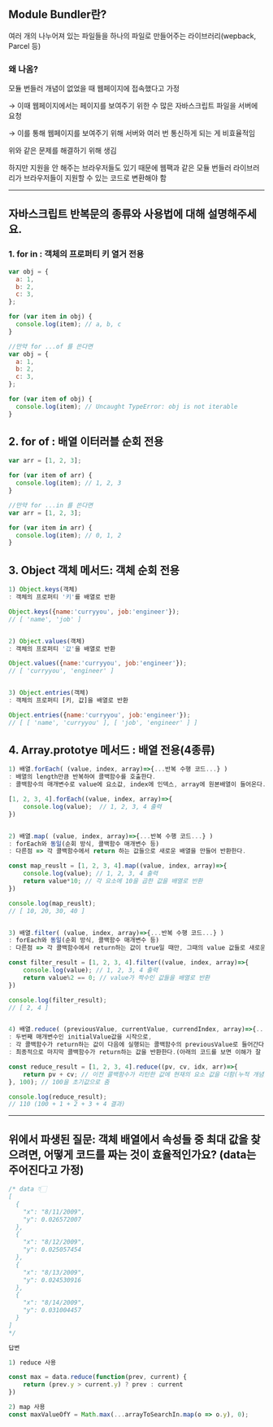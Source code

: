 ## Module Bundler란?

여러 개의 나누어져 있는 파일들을 하나의 파일로 만들어주는 라이브러리(wepback, Parcel 등)

### 왜 나옴?

모듈 번들러 개념이 없었을 때 웹페이지에 접속했다고 가정

→ 이때 웹페이지에서는 페이지를 보여주기 위한 수 많은 자바스크립트 파일을 서버에 요청

→ 이를 통해 웹페이지를 보여주기 위해 서버와 여러 번 통신하게 되는 게 비효율적임

위와 같은 문제를 해결하기 위해 생김

하지만 지원을 안 해주는 브라우저들도 있기 때문에 웹팩과 같은 모듈 번들러 라이브러리가 브라우저들이 지원할 수 있는 코드로 변환해야 함

---

## 자바스크립트 반복문의 종류와 사용법에 대해 설명해주세요.

### 1. for in : 객체의 프로퍼티 키 열거 전용

```javascript
var obj = {
  a: 1,
  b: 2,
  c: 3,
};

for (var item in obj) {
  console.log(item); // a, b, c
}

//만약 for ...of 를 쓴다면
var obj = {
  a: 1,
  b: 2,
  c: 3,
};

for (var item of obj) {
  console.log(item); // Uncaught TypeError: obj is not iterable
}
```

## 2. for of : 배열 이터러블 순회 전용

```javascript
var arr = [1, 2, 3];

for (var item of arr) {
  console.log(item); // 1, 2, 3
}

//만약 for ...in 를 쓴다면
var arr = [1, 2, 3];

for (var item in arr) {
  console.log(item); // 0, 1, 2
}
```

## 3. Object 객체 메서드: 객체 순회 전용

```javascript
1) Object.keys(객체)
: 객체의 프로퍼티 '키'를 배열로 반환

Object.keys({name:'curryyou', job:'engineer'});
// [ 'name', 'job' ]


2) Object.values(객체)
: 객체의 프로퍼티 '값'을 배열로 반환

Object.values({name:'curryyou', job:'engineer'});
// [ 'curryyou', 'engineer' ]


3) Object.entries(객체)
: 객체의 프로퍼티 [키, 값]을 배열로 반환

Object.entries({name:'curryyou', job:'engineer'});
// [ [ 'name', 'curryyou' ], [ 'job', 'engineer' ] ]
```

## 4. Array.prototye 메서드 : 배열 전용(4종류)

```javascript
1) 배열.forEach( (value, index, array)=>{...반복 수행 코드...} )
: 배열의 length만큼 반복하여 콜백함수를 호출한다.
: 콜백함수의 매개변수로 value에 요소값, index에 인덱스, array에 원본배열이 들어온다.

[1, 2, 3, 4].forEach((value, index, array)=>{
    console.log(value);  // 1, 2, 3, 4 출력
})


2) 배열.map( (value, index, array)=>{...반복 수행 코드...} )
: forEach와 동일(순회 방식, 콜백함수 매개변수 등)
: 다른점 => 각 콜백함수에서 return 하는 값들으로 새로운 배열을 만들어 반환한다.

const map_reuslt = [1, 2, 3, 4].map((value, index, array)=>{
    console.log(value); // 1, 2, 3, 4 출력
    return value*10; // 각 요소에 10을 곱한 값을 배열로 반환
})

console.log(map_reuslt);
// [ 10, 20, 30, 40 ]


3) 배열.filter( (value, index, array)=>{...반복 수행 코드...} )
: forEach와 동일(순회 방식, 콜백함수 매개변수 등)
: 다른점 => 각 콜백함수에서 return하는 값이 true일 때만, 그때의 value 값들로 새로운 배열을 만들어 반환한다.

const filter_result = [1, 2, 3, 4].filter((value, index, array)=>{
    console.log(value); // 1, 2, 3, 4 출력
    return value%2 == 0; // value가 짝수인 값들을 배열로 반환
})

console.log(filter_result);
// [ 2, 4 ]


4) 배열.reduce( (previousValue, currentValue, currendIndex, array)=>{...반복 수행 코드...}, initialValue )
: 두번째 매개변수인 initialValue값을 시작으로,
: 각 콜백함수가 return하는 값이 다음에 실행되는 콜백함수의 previousValue로 들어간다.
: 최종적으로 마지막 콜백함수가 return하는 값을 반환한다.(아래의 코드를 보면 이해가 잘 됨.)

const reduce_result = [1, 2, 3, 4].reduce((pv, cv, idx, arr)=>{
    return pv + cv; // 이전 콜백함수가 리턴한 값에 현재의 요소 값을 더함(누적 개념)
}, 100); // 100을 초기값으로 줌

console.log(reduce_result);
// 110 (100 + 1 + 2 + 3 + 4 결과)
```

---

## 위에서 파생된 질문: 객체 배열에서 속성들 중 최대 값을 찾으려면, 어떻게 코드를 짜는 것이 효율적인가요? (data는 주어진다고 가정)

```javascript
/* data 👇🏻
[
  {
    "x": "8/11/2009",
    "y": 0.026572007
  },
  {
    "x": "8/12/2009",
    "y": 0.025057454
  },
  {
    "x": "8/13/2009",
    "y": 0.024530916
  },
  {
    "x": "8/14/2009",
    "y": 0.031004457
  }
]
*/

답변

1) reduce 사용

const max = data.reduce(function(prev, current) {
    return (prev.y > current.y) ? prev : current
})

2) map 사용
const maxValueOfY = Math.max(...arrayToSearchIn.map(o => o.y), 0);

```

